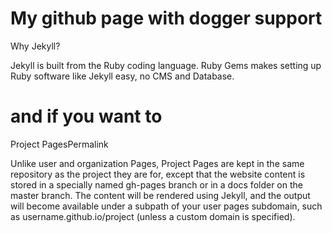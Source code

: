 # My github page with dogger support

Why Jekyll?

Jekyll is built from the Ruby coding language. Ruby Gems makes setting up Ruby software like Jekyll easy, no CMS and Database.

# and if you want to

Project PagesPermalink

Unlike user and organization Pages, Project Pages are kept in the same repository as the project they are for, except that the website content is stored in a specially named gh-pages branch or in a docs folder on the master branch. The content will be rendered using Jekyll, and the output will become available under a subpath of your user pages subdomain, such as username.github.io/project (unless a custom domain is specified).

